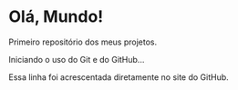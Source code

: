 # Olá, Mundo!

 Primeiro repositório dos meus projetos.

 Iniciando o uso do Git e do GitHub...
 
 Essa linha foi acrescentada diretamente no site do GitHub.
